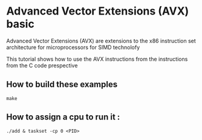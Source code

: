 # Advanced Vector Extensions (AVX) basic


Advanced Vector Extensions (AVX) are extensions to the x86 instruction set architecture for microprocessors for SIMD technolofy

This tutorial shows how to use the AVX instructions from the instructions from the C code prespective

## How to build these examples

``` make ```

## How to assign a cpu to run it : 

``` ./add & taskset -cp 0 <PID> ```


